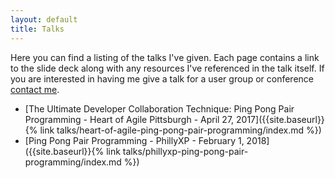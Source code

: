 ```yaml
---
layout: default
title: Talks 
---
```


Here you can find a listing of the talks I've given. Each page contains a link to the slide deck along with any resources I've referenced in the talk itself. If you are interested in having me give a talk for a user group or conference [contact me]({{site.baseurl}}/#contact).

* [The Ultimate Developer Collaboration Technique: Ping Pong Pair Programming - Heart of Agile Pittsburgh - April 27, 2017]({{site.baseurl}}{%  link talks/heart-of-agile-ping-pong-pair-programming/index.md %})
* [Ping Pong Pair Programming - PhillyXP - February 1, 2018]({{site.baseurl}}{% link talks/phillyxp-ping-pong-pair-programming/index.md %})
